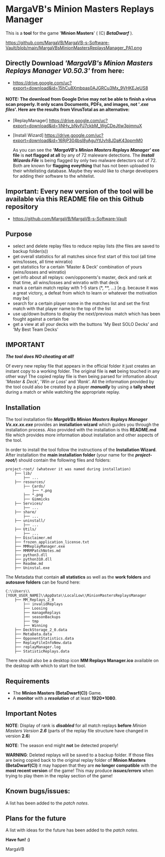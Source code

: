 # MargaVB's Minion Masters Replays Manager

This is a **tool** for the game '**Minion Masters**' ( (C) ***BetaDwarf*** ).

https://github.com/MargaVB/MargaVB-s-Software-Vault/blob/main/MargaVBsMinionMastersReplaysManager_PA1.png

## Directly Download *'MargaVB's Minion Masters Replays Manager **V0.50.3**'* from here:

* https://drive.google.com/uc?export=download&id=15hCu8Xmbpas0AJGRCu3Mx_9VHKEJeUS8

#### NOTE: The download from Google Drive may not be able to finish a virus scan properly. It only scans Documents, PDFs, and images, **not** '***.exe files***'. Here are the results from VirusTotal as an alternative:

* [ReplayManager] https://drive.google.com/uc?export=download&id=1iNHy_bNvPJ7ckbM_WgCDeJtlw3pjmnuX

* [Install Wizard] https://drive.google.com/uc?export=download&id=16RjP304bsl8yAguYtUvh8JDaK43ppmM0

    As you can see the ***'MargaVB's Minion Masters Replays Manager'*** **exe file** is **not flagged at all** by any of 72 maleware detections. The ***Install Wizards File*** is being flagged by only two malware detectors out of 72. Both are known for **flagging eveything** that has not been uploaded to their whitelisting database. Maybe they would like to charge developers for adding their software to the whitelist.

## Important: Every new version of the tool will be available via this README file on this Github repository

* https://github.com/MargaVB/MargaVB-s-Software-Vault

## Purpose
* select and delete replay files to reduce replay lists (the files are saved to backup folder(s))
* get overall statistics for all matches since first start of this tool (all time wins/losses, all time winratio)
* get statistics for a certain 'Master & Deck' combination of yours (wins/losses and winratio)
* get info about all replays: own/opponents's master, deck and rank at that time, all wins/losses and winratio with that deck
* mark a certain match replay with 1-5 stars (*, **, ...) [e.g. because it was a great victory, a defeat from which to learn or whatever the motivation may be]
* search for a certain player name in the matches list and set the first match with that player name to the top of the list
* use up/down buttons to display the next/previous match which has been fought against a certain foe
* get a view at all your decks with the buttons 'My Best SOLO Decks' and 'My Best Team Decks'

## IMPORTANT

***The tool does NO *cheating* at all!***

Of every new replay file that appears in the official folder it just creates an instant copy to a working folder.
The original file is **not** being touched in any other way!
The copied replay file is then being parsed for infomation about '*Master & Deck*', '*Win or Loss*' and '*Rank*'.
All the information provided by the tool could also be created by a player ***manually*** by using a **tally sheet** during a match or while watching the appropriate replay.

## Installation
The tool installation file ***MargaVBs Minion Masters Replays Manager Vx.xx.xx.exe*** provides an **installation wizard** which guides you through the installation process. Also provided with the installation is this **README.md** file which provides more information about installation and other aspects of the tool.

In order to install the tool follow the instructions of the **Installation Wizard**.
After installation the **main installation folder** (your name for the ***project-root/***) should contain the following files and folders:
```
project-root/ (whatever it was named during installation)
    ├── lib/
        ├── ...
    ├── resources/
        ├── Cards/
            ├── *.png
        ├── *.png
        ├── Gimmicks
    ├── Services/
        ├── ...
    ├── share/
        ├── ...
    ├── uninstall/
        ├── ...
    ├── Utils/
        ├── ...
    ├── Disclaimer.md
    ├── frozen_application_license.txt
    ├── MMReplayManager.exe
    ├── MMRMPatchNotes.md
    ├── python3.dll
    ├── python310.dll
    ├── Readme.md
    ├── Uninstal.exe
```

The Metadata that contain **all statistics** as well as the **work folders** and **autosave folders** can be found here:

```
C:\\Users\\[YOUR_USER_NAME]\\AppData\\LocalLow\\MinionMastersReplaysManager
    ├── MM_Replays_2_0
        ├── invalidReplays
        ├── Loosing
        ├── manageReplays
        ├── seasonBackups
        ├── tmp
        ├── Winning
    ├── DeckStorage_2_0.data
    ├── MetaData.data
    ├── OpponentStatistics.data
    ├── ReplayFileInfoNew.data
    ├── replayManager.log
    ├── StatisticReplays.data
```

There should also be a desktop icon **MM Replays Manager.ico** available on the desktop with which to start the tool.

## Requirements
* The **Minion Masters (BetaDwarf(C))** Game.
* A **monitor** with a ***resolution*** of at least **1920*1080**.

## Important Notes

**NOTE**: Display of rank is ***disabled*** for all match replays **before** *Minion Masters Version **2.6*** (parts of the replay file structure have changed in version **2.6**)

**NOTE**: The season end might **not** be detected properly!

**WARNING**: Deleted replays will be saved to a backup folder. If those files are being copied back to the original replay folder of **Minion Masters (BetaDwarf(C))** it may happen that they are **no longer compatible** with the **most recent version** of the game! This may produce ***issues/errors*** when trying to play them in the replay section of the game!

## Known bugs/issues:
A list has been added to the *patch notes*.

## Plans for the future
A list with ideas for the future has been added to the *patch notes*.

**Have fun! :)**

MargaVB
